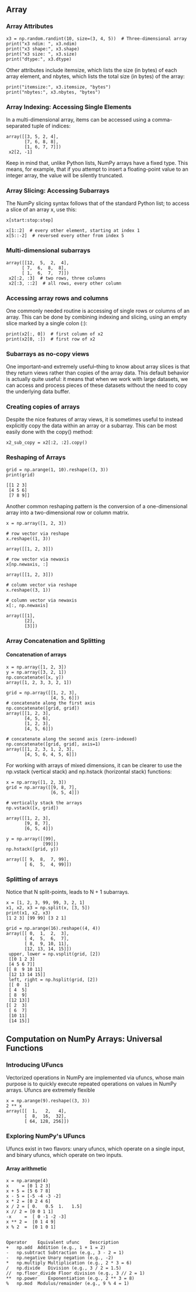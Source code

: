 
## Array
### Array Attributes
```
x3 = np.random.randint(10, size=(3, 4, 5))  # Three-dimensional array
print("x3 ndim: ", x3.ndim)
print("x3 shape:", x3.shape)
print("x3 size: ", x3.size)
print("dtype:", x3.dtype)
```

Other attributes include itemsize, which lists the size (in bytes) of each array element, and nbytes, which lists the total size (in bytes) of the array:
```
print("itemsize:", x3.itemsize, "bytes")
print("nbytes:", x3.nbytes, "bytes")
```

### Array Indexing: Accessing Single Elements
In a multi-dimensional array, items can be accessed using a comma-separated tuple of indices:
```
array([[3, 5, 2, 4],
       [7, 6, 8, 8],
       [1, 6, 7, 7]])
 x2[2, -1]
 ```
Keep in mind that, unlike Python lists, NumPy arrays have a fixed type. This means, for example, that if you attempt to insert a floating-point value to an integer array, the value will be silently truncated.

### Array Slicing: Accessing Subarrays
 The NumPy slicing syntax follows that of the standard Python list; to access a slice of an array x, use this:
 ```
 x[start:stop:step]
 
 x[1::2]  # every other element, starting at index 1
 x[5::-2]  # reversed every other from index 5
 ```
 
 ### Multi-dimensional subarrays
 ```
 array([[12,  5,  2,  4],
       [ 7,  6,  8,  8],
       [ 1,  6,  7,  7]])
  x2[:2, :3]  # two rows, three columns
  x2[:3, ::2]  # all rows, every other column
  ```
 
### Accessing array rows and columns
One commonly needed routine is accessing of single rows or columns of an array. This can be done by combining indexing and slicing, using an empty slice marked by a single colon (:):
```
print(x2[:, 0])  # first column of x2
print(x2[0, :])  # first row of x2
```

### Subarrays as no-copy views
One important–and extremely useful–thing to know about array slices is that they return views rather than copies of the array data.
This default behavior is actually quite useful: it means that when we work with large datasets, we can access and process pieces of these datasets without the need to copy the underlying data buffer.

### Creating copies of arrays
Despite the nice features of array views, it is sometimes useful to instead explicitly copy the data within an array or a subarray. This can be most easily done with the copy() method:
```
x2_sub_copy = x2[:2, :2].copy()
```

### Reshaping of Arrays
```
grid = np.arange(1, 10).reshape((3, 3))
print(grid)

[[1 2 3]
 [4 5 6]
 [7 8 9]]
 ```

Another common reshaping pattern is the conversion of a one-dimensional array into a two-dimensional row or column matrix.
```
x = np.array([1, 2, 3])

# row vector via reshape
x.reshape((1, 3))

array([[1, 2, 3]])
```

```
# row vector via newaxis
x[np.newaxis, :]

array([[1, 2, 3]])
```

```
# column vector via reshape
x.reshape((3, 1))

# column vector via newaxis
x[:, np.newaxis]

array([[1],
       [2],
       [3]])
```

### Array Concatenation and Splitting
#### Concatenation of arrays
```
x = np.array([1, 2, 3])
y = np.array([3, 2, 1])
np.concatenate([x, y])
array([1, 2, 3, 3, 2, 1])

grid = np.array([[1, 2, 3],
                 [4, 5, 6]])
# concatenate along the first axis
np.concatenate([grid, grid])
array([[1, 2, 3],
       [4, 5, 6],
       [1, 2, 3],
       [4, 5, 6]])

# concatenate along the second axis (zero-indexed)
np.concatenate([grid, grid], axis=1)
array([[1, 2, 3, 1, 2, 3],
       [4, 5, 6, 4, 5, 6]])
```

For working with arrays of mixed dimensions, it can be clearer to use the np.vstack (vertical stack) and np.hstack (horizontal stack) functions:

```
x = np.array([1, 2, 3])
grid = np.array([[9, 8, 7],
                 [6, 5, 4]])

# vertically stack the arrays
np.vstack([x, grid])

array([[1, 2, 3],
       [9, 8, 7],
       [6, 5, 4]])
       
y = np.array([[99],
              [99]])
np.hstack([grid, y])

array([[ 9,  8,  7, 99],
       [ 6,  5,  4, 99]])
```

### Splitting of arrays
Notice that N split-points, leads to N + 1 subarrays.
```
x = [1, 2, 3, 99, 99, 3, 2, 1]
x1, x2, x3 = np.split(x, [3, 5])
print(x1, x2, x3)
[1 2 3] [99 99] [3 2 1]
```

```
grid = np.arange(16).reshape((4, 4))
array([[ 0,  1,  2,  3],
       [ 4,  5,  6,  7],
       [ 8,  9, 10, 11],
       [12, 13, 14, 15]])
 upper, lower = np.vsplit(grid, [2])
 [[0 1 2 3]
 [4 5 6 7]]
[[ 8  9 10 11]
 [12 13 14 15]]
 left, right = np.hsplit(grid, [2])
 [[ 0  1]
 [ 4  5]
 [ 8  9]
 [12 13]]
[[ 2  3]
 [ 6  7]
 [10 11]
 [14 15]]
 ```

## Computation on NumPy Arrays: Universal Functions
### Introducing UFuncs
Vectorized operations in NumPy are implemented via ufuncs, whose main purpose is to quickly execute repeated operations on values in NumPy arrays. Ufuncs are extremely flexible 
```
x = np.arange(9).reshape((3, 3))
2 ** x
array([[  1,   2,   4],
       [  8,  16,  32],
       [ 64, 128, 256]])
 ```
 
 ### Exploring NumPy's UFuncs
 Ufuncs exist in two flavors: unary ufuncs, which operate on a single input, and binary ufuncs, which operate on two inputs.
 
 #### Array arithmetic
 ```
 x = np.arange(4)
 x     = [0 1 2 3]
 x + 5 = [5 6 7 8]
 x - 5 = [-5 -4 -3 -2]
 x * 2 = [0 2 4 6]
 x / 2 = [ 0.   0.5  1.   1.5]
 x // 2 = [0 0 1 1]
 -x     =  [ 0 -1 -2 -3]
 x ** 2 =  [0 1 4 9]
 x % 2  =  [0 1 0 1]
 
 
Operator	Equivalent ufunc	Description
+	np.add	Addition (e.g., 1 + 1 = 2)
-	np.subtract	Subtraction (e.g., 3 - 2 = 1)
-	np.negative	Unary negation (e.g., -2)
*	np.multiply	Multiplication (e.g., 2 * 3 = 6)
/	np.divide	Division (e.g., 3 / 2 = 1.5)
//	np.floor_divide	Floor division (e.g., 3 // 2 = 1)
**	np.power	Exponentiation (e.g., 2 ** 3 = 8)
%	np.mod	Modulus/remainder (e.g., 9 % 4 = 1)

 ```
